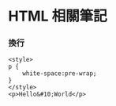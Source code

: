 # HTML 相關筆記

### 換行

```
<style>
p {
    white-space:pre-wrap;
}
</style>
<p>Hello&#10;World</p>
```
